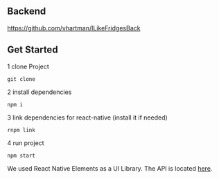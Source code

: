 ## Backend
https://github.com/vhartman/ILikeFridgesBack

## Get Started

1 clone Project

```
git clone 
```

2 install dependencies

```
npm i
```

3 link dependencies for react-native (install it if needed)

```
rnpm link
```

4 run project

```
npm start
```
We used React Native Elements as a UI Library. The API is located [here](https://github.com/dabit3/React-Native-Elements).

